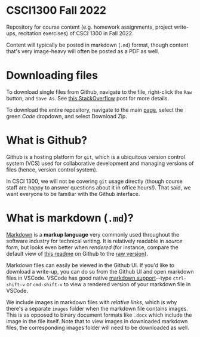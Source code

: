 # CSCI1300 Fall 2022
Repository for course content (e.g. homework assignments, project write-ups, recitation exercises) of CSCI 1300 in Fall 2022.

Content will typically be posted in markdown (`.md`) format, though content that's very image-heavy will often be posted as a PDF as well.

# Downloading files
To download single files from Github, navigate to the file, right-click the `Raw` button, and `Save As`. See [this StackOverflow](https://stackoverflow.com/questions/4604663/download-single-files-from-github) post for more details.

To download the entire repository, navigate to the main [page](https://github.com/CSCI1300-StartingComputing/CSCI1300-Fall2022), select the green *Code* dropdown, and select Download Zip.

# What is Github?
Github is a hosting platform for `git`, which is a ubiquitous version control system (VCS) used for collaborative development and managing versions of files (hence, version control system).

In CSCI 1300, we will not be covering `git` usage directly (though course staff are happy to answer questions about it in office hours!). That said, we want everyone to be familiar with the Github interface.

# What is markdown (`.md`)?
[Markdown](https://en.wikipedia.org/wiki/Markdown) is a **markup language** very commonly used throughout the software industry for technical writing. It is relatively readable in *source* form, but looks even better when *rendered* (for instance, compare the default view of [this readme](https://github.com/CSCI1300-StartingComputing/CSCI1300-Fall2022/blob/main/README.md) on Github to the [raw version](https://github.com/CSCI1300-StartingComputing/CSCI1300-Fall2022/raw/main/README.md)).

Markdown files can easily be viewed in the Github UI. If you'd like to download a write-up, you can do so from the Github UI and open markdown files in VSCode. VSCode has good native [markdown support](https://code.visualstudio.com/docs/languages/markdown)--type `ctrl-shift-v` or `cmd-shift-v` to view a rendered version of your markdown file in VSCode.

We include images in markdown files with *relative links*, which is why there's a separate `images` folder when the markdown file contains images. This is as opposed to binary document formats like `.docx` which include the image in the file itself. Note that to view images in downloaded markdown files, the corresponding images folder will need to be downloaded as well.
